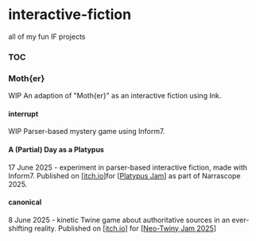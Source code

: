 # interactive-fiction
all of my fun IF projects

### TOC


### Moth\{er\}

WIP An adaption of "Moth\{er\}" as an interactive fiction using Ink.

#### interrupt

WIP Parser-based mystery game using Inform7.

#### A (Partial) Day as a Platypus

17 June 2025 - experiment in parser-based interactive fiction, made with Inform7. Published on [[itch.io](https://chasejxyz.itch.io/a-partial-day-as-a-platypus)]for [[Platypus Jam](https://itch.io/jam/platypuses-jam-narrascope-2025-game-jam)] as part of Narrascope 2025.


#### canonical

8 June 2025 - kinetic Twine game about authoritative sources in an ever-shifting reality. Published on [[itch.io](https://chasejxyz.itch.io/canonical)] for [[Neo-Twiny Jam 2025](https://itch.io/jam/neo-twiny-jam-25)]

